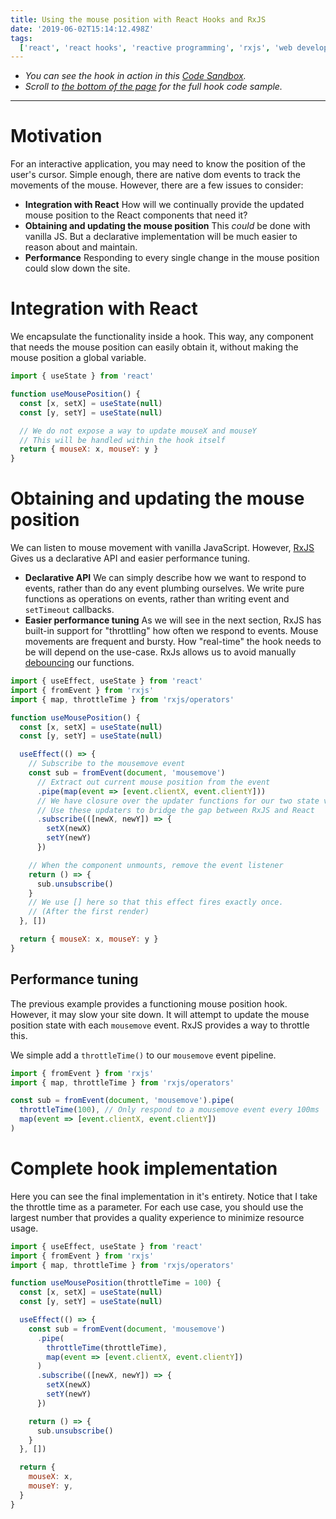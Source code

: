 ```yaml
---
title: Using the mouse position with React Hooks and RxJS
date: '2019-06-02T15:14:12.498Z'
tags:
  ['react', 'react hooks', 'reactive programming', 'rxjs', 'web development']
---
```


- _You can see the hook in action in this [Code Sandbox](https://codesandbox.io/s/use-mouse-position-hook-1kssr)._
- _Scroll to [the bottom of the page](#complete-hook-implementation) for the full hook code sample._

---

# Motivation

For an interactive application, you may need to know the position of the user's cursor. Simple enough, there are native dom events to track the movements of the mouse. However, there are a few issues to consider:

- **Integration with React**
  How will we continually provide the updated mouse position to the React components that need it?
- **Obtaining and updating the mouse position**
  This _could_ be done with vanilla JS. But a declarative implementation will be much easier to reason about and maintain.
- **Performance**
  Responding to every single change in the mouse position could slow down the site.

# Integration with React

We encapsulate the functionality inside a hook. This way, any component that needs the mouse position can easily obtain it, without making the mouse position a global variable.

```js
import { useState } from 'react'

function useMousePosition() {
  const [x, setX] = useState(null)
  const [y, setY] = useState(null)

  // We do not expose a way to update mouseX and mouseY
  // This will be handled within the hook itself
  return { mouseX: x, mouseY: y }
}
```

# Obtaining and updating the mouse position

We can listen to mouse movement with vanilla JavaScript. However, [RxJS](https://rxjs.dev/guide/overview) Gives us a declarative API and easier performance tuning.

- **Declarative API**
  We can simply describe how we want to respond to events, rather than do any event plumbing ourselves. We write pure functions as operations on events, rather than writing event and `setTimeout` callbacks.
- **Easier performance tuning**
  As we will see in the next section, RxJS has built-in support for "throttling" how often we respond to events. Mouse movements are frequent and bursty. How "real-time" the hook needs to be will depend on the use-case. RxJs allows us to avoid manually [debouncing](https://lodash.com/docs/#debounce) our functions.

```js
import { useEffect, useState } from 'react'
import { fromEvent } from 'rxjs'
import { map, throttleTime } from 'rxjs/operators'

function useMousePosition() {
  const [x, setX] = useState(null)
  const [y, setY] = useState(null)

  useEffect(() => {
    // Subscribe to the mousemove event
    const sub = fromEvent(document, 'mousemove')
      // Extract out current mouse position from the event
      .pipe(map(event => [event.clientX, event.clientY]))
      // We have closure over the updater functions for our two state variables
      // Use these updaters to bridge the gap between RxJS and React
      .subscribe(([newX, newY]) => {
        setX(newX)
        setY(newY)
      })

    // When the component unmounts, remove the event listener
    return () => {
      sub.unsubscribe()
    }
    // We use [] here so that this effect fires exactly once.
    // (After the first render)
  }, [])

  return { mouseX: x, mouseY: y }
}
```

## Performance tuning

The previous example provides a functioning mouse position hook. However, it may slow your site down. It will attempt to update the mouse position state with each `mousemove` event. RxJS provides a way to throttle this.

We simple add a `throttleTime()` to our `mousemove` event pipeline.

```js
import { fromEvent } from 'rxjs'
import { map, throttleTime } from 'rxjs/operators'

const sub = fromEvent(document, 'mousemove').pipe(
  throttleTime(100), // Only respond to a mousemove event every 100ms
  map(event => [event.clientX, event.clientY])
)
```

# Complete hook implementation

Here you can see the final implementation in it's entirety.
Notice that I take the throttle time as a parameter. For each use case, you should use the largest number that provides a quality experience to minimize resource usage.

```js
import { useEffect, useState } from 'react'
import { fromEvent } from 'rxjs'
import { map, throttleTime } from 'rxjs/operators'

function useMousePosition(throttleTime = 100) {
  const [x, setX] = useState(null)
  const [y, setY] = useState(null)

  useEffect(() => {
    const sub = fromEvent(document, 'mousemove')
      .pipe(
        throttleTime(throttleTime),
        map(event => [event.clientX, event.clientY])
      )
      .subscribe(([newX, newY]) => {
        setX(newX)
        setY(newY)
      })

    return () => {
      sub.unsubscribe()
    }
  }, [])

  return {
    mouseX: x,
    mouseY: y,
  }
}
```
